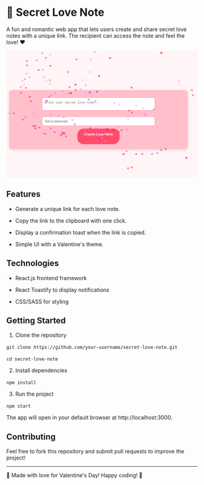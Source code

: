 # 💌 Secret Love Note

A fun and romantic web app that lets users create and share secret love notes with a unique link. The recipient can access the note and feel the love! ❤️

![Screenshot of the project](public\screenshot-lovenote.png)

## Features

- Generate a unique link for each love note.

- Copy the link to the clipboard with one click.

- Display a confirmation toast when the link is copied.

- Simple UI with a Valentine's theme.

## Technologies

- React.js frontend framework

- React Toastify to display notifications

- CSS/SASS for styling

## Getting Started
1. Clone the repository

`git clone https://github.com/your-username/secret-love-note.git`

`cd secret-love-note`

2. Install dependencies

`npm install`

3. Run the project

`npm start`

The app will open in your default browser at http://localhost:3000.

## Contributing
Feel free to fork this repository and submit pull requests to improve the project!

---

💖 Made with love for Valentine's Day! Happy coding! 💖